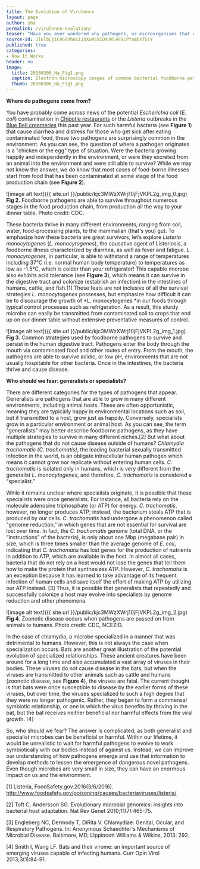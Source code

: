 ```yaml
---
title: The Evolution of Virulence
layout: page
author: sha
permalink: /virulence-evolution/
teaser: "Have you ever wondered why pathogens, or microorganisms that cause disease, exist? Why do these microbes choose to attack our bodies? What is fascinating is that pathogenic microbes are typically not—at least initially—looking for their next target. Instead, these microbes are generally just really good survivors."
source-id: 1lGlbCj1C9G8Vh6cIJXXuMc8IOXUWleE9CPYambsTScY
published: true
categories:
- How It Works
header: no
image:
  title: 20160306_Ha_Fig1.png
  caption: Electron microscopy images of common bacterial foodborne pathogens.
  thumb: 20160306_Ha_Fig1.png
---
```

**Where do pathogens come from?**

You have probably come across news of the potential *Escherichia coli* (*E. coli*) contamination in [Chipotle restaurants](http://www.fda.gov/Food/RecallsOutbreaksEmergencies/Outbreaks/ucm470410.htm) or the *Listeria* outbreaks in the [Blue Bell creameries](http://www.cdc.gov/listeria/outbreaks/ice-cream-03-15/index.html) this past year. For such harmful bacteria (see **Figure 1**) that cause diarrhea and distress for those who get sick after eating contaminated food, these two pathogens are surprisingly common in the environment. As you can see, the question of where a pathogen originates is a "chicken or the egg" type of situation. Were the bacteria growing happily and independently in the environment, or were they excreted from an animal into the environment and were still able to survive? While we may not know the answer, we do know that most cases of food-borne illnesses start from food that has been contaminated at some stage of the food production chain (see **Figure 2**).

![image alt text]({{ site.url }}/public/kjc3MWzXWrj10jFjVKPL2g_img_0.jpg)
**Fig 2.** Foodborne pathogens are able to survive throughout numerous stages in the food production chain, from production all the way to your dinner table. Photo credit: CDC.

These bacteria thrive in many different environments, ranging from soil, water, food-processing plants, to the mammalian (that's you) gut. To emphasize how these bacteria are great survivors, let’s explore *Listeria monocytogenes* (*L. monocytogenes*), the causative agent of Listeriosis, a foodborne illness characterized by diarrhea, as well as fever and fatigue. *L. monocytogenes*, in particular, is able to withstand a range of temperatures including 37°C (i.e. normal human body temperature) to temperatures as low as -1.5°C, which is colder than your refrigerator!  This capable microbe also exhibits acid tolerance (see **Figure 3**), which means it can survive in the digestive tract and colonize (establish an infection) in the intestines of humans, cattle, and fish.[1] These feats are not inclusive of all the survival strategies *L. monocytogenes* possesses, but emphasize how difficult it can be to discourage the growth of *L. monocytogenes *in our foods through typical control processes such as refrigeration. As a result, this sturdy microbe can easily be transmitted from contaminated soil to crops that end up on our dinner table without extensive preventative measures of control. 

![image alt text]({{ site.url }}/public/kjc3MWzXWrj10jFjVKPL2g_img_1.jpg)
**Fig 3.** Common strategies used by foodborne pathogens to survive and persist in the human digestive tract. Pathogens enter the body through the mouth via contaminated food and other routes of entry. From the mouth, the pathogens are able to survive acidic, or low pH, environments that are not usually hospitable for other bacteria. Once in the intestines, the bacteria thrive and cause disease.

**Who should we fear: generalists or specialists?**

There are different categories for the types of pathogens that appear. Generalists are pathogens that are able to grow in many different environments, including animal hosts. These are often opportunistic, meaning they are typically happy in environmental locations such as soil, but if transmitted to a host, grow just as happily. Conversely, specialists grow in a particular environment or animal host. As you can see, the term "generalists" may better describe foodborne pathogens, as they have multiple strategies to survive in many different niches.[2] But what about the pathogens that do not cause disease outside of humans? *Chlamydia trachomatis (C. trachomatis)*, the leading bacterial sexually transmitted infection in the world, is an obligate intracellular human pathogen which means it cannot grow nor replicate without entering human cells. *C. trachomatis* is isolated only in humans, which is very different from the generalist *L. monocytogenes*, and therefore, *C. trachomatis* is considered a “specialist.”

While it remains unclear where specialists originate, it is possible that these specialists were once generalists. For instance, all bacteria rely on the molecule adenosine triphosphate (or ATP) for energy. *C. trachomatis*, however, no longer produces ATP; instead, the bacterium steals ATP that is produced by our cells. *C. trachomatis* had undergone a phenomenon called "genome reduction," in which genes that are not essential for survival  are lost over time. In fact, the *C. trachomatis* genome (total DNA, or the “instructions” of the bacteria), is only about one Mbp (megabase pair) in size, which is three times smaller than the average genome of *E. coli*, indicating that *C. trachomatis* has lost genes for the production of nutrients in addition to  ATP, which are available in the host. In almost all cases, bacteria that do not rely on a host would not lose the genes that tell them how to make the protein that synthesizes ATP. However, *C. trachomatis* is an exception because it has learned to take advantage of its frequent infection of human cells and save itself the effort of making ATP by utilizing our ATP instead. [3] Thus, it is possible that generalists that repeatedly and successfully colonize a host may evolve into specialists by genome reduction and other phenomena. 

![image alt text]({{ site.url }}/public/kjc3MWzXWrj10jFjVKPL2g_img_2.jpg)
**Fig 4.** Zoonotic disease occurs when pathogens are passed on from animals to humans. Photo credit: CDC, NCEZID.

In the case of chlamydia, a microbe specialized in a manner that was detrimental to humans. However, this is not always the case when specialization occurs. Bats are another great illustration of the potential evolution of specialized relationships. These ancient creatures have been around for a long time and also accumulated a vast array of viruses in their bodies. These viruses do not cause disease in the bats, but when the viruses are transmitted to other animals such as cattle and humans (zoonotic disease, see **Figure 4**), the viruses are fatal. The current thought is that bats were once susceptible to disease by the earlier forms of these viruses, but over time, the viruses specialized to such a high degree that they were no longer pathogenic. Rather, they began to form a commensal symbiotic relationship, or one in which the virus benefits by thriving in the bat, but the bat receives neither beneficial nor harmful effects from the viral growth. [4]

So, who should we fear? The answer is complicated, as both generalist and specialist microbes can be beneficial or harmful. Within our lifetime, it would be unrealistic to wait for harmful pathogens to evolve to work symbiotically with our bodies instead of against us. Instead, we can improve our understanding of how pathogens emerge and use that information to develop methods to lessen the emergence of dangerous novel pathogens. Even though microbes are very small in size, they can have an enormous impact on us and the environment. 

[1] Listeria, FoodSafety.gov.2016(3/6/2016). http://www.foodsafety.gov/poisoning/causes/bacteriaviruses/listeria/

[2] Toft C, Andersson SG. Evolutionary microbial genomics: insights into bacterial host adaptation. Nat Rev Genet 2010;11(7):465-75.

[3] Engleberg NC, Dermody T, DiRita V. Chlamydiae: Genital, Ocular, and Respiratory Pathogens. In: Anonymous Schaechter's Mechanisms of Microbial Disease. Baltimore, MD, LIppincott Williams & Wilkins, 2013: 292.

[4] Smith I, Wang LF. Bats and their virome: an important source of emerging viruses capable of infecting humans. Curr Opin Virol 2013;3(1):84-91.

 

